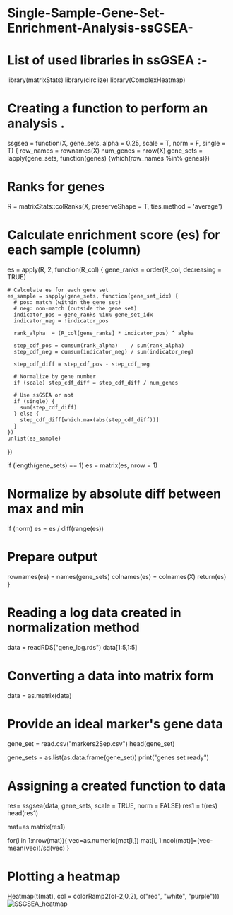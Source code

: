 # Single-Sample-Gene-Set-Enrichment-Analysis-ssGSEA-
# List of used libraries in ssGSEA :-
library(matrixStats)
library(circlize)
library(ComplexHeatmap)

# Creating a function to perform an analysis .
ssgsea = function(X, gene_sets, alpha = 0.25, scale = T, norm = F, single = T) {
  row_names = rownames(X)
  num_genes = nrow(X)
  gene_sets = lapply(gene_sets, function(genes) {which(row_names %in% genes)})
  
  # Ranks for genes
  R = matrixStats::colRanks(X, preserveShape = T, ties.method = 'average')
  
  # Calculate enrichment score (es) for each sample (column)
  es = apply(R, 2, function(R_col) {
    gene_ranks = order(R_col, decreasing = TRUE)
    
    # Calculate es for each gene set
    es_sample = sapply(gene_sets, function(gene_set_idx) {
      # pos: match (within the gene set)
      # neg: non-match (outside the gene set)
      indicator_pos = gene_ranks %in% gene_set_idx
      indicator_neg = !indicator_pos
      
      rank_alpha  = (R_col[gene_ranks] * indicator_pos) ^ alpha
      
      step_cdf_pos = cumsum(rank_alpha)    / sum(rank_alpha)
      step_cdf_neg = cumsum(indicator_neg) / sum(indicator_neg)
      
      step_cdf_diff = step_cdf_pos - step_cdf_neg
      
      # Normalize by gene number
      if (scale) step_cdf_diff = step_cdf_diff / num_genes
      
      # Use ssGSEA or not
      if (single) {
        sum(step_cdf_diff)
      } else {
        step_cdf_diff[which.max(abs(step_cdf_diff))]
      }
    })
    unlist(es_sample)
  })
  
  if (length(gene_sets) == 1) es = matrix(es, nrow = 1)
  
  # Normalize by absolute diff between max and min
  if (norm) es = es / diff(range(es))
  
  # Prepare output
  rownames(es) = names(gene_sets)
  colnames(es) = colnames(X)
  return(es)
}

# Reading a log data created in normalization method
data = readRDS("gene_log.rds")
data[1:5,1:5]

# Converting a data into matrix form 
data = as.matrix(data)

# Provide an ideal marker's gene data
gene_set = read.csv("markers2Sep.csv")
head(gene_set)

gene_sets = as.list(as.data.frame(gene_set))
print("genes set ready")

# Assigning a created function to data 
res= ssgsea(data, gene_sets, scale = TRUE, norm = FALSE)
res1 = t(res)
head(res1)

mat=as.matrix(res1)

for(i in 1:nrow(mat)){
  vec=as.numeric(mat[i,])
  mat[i, 1:ncol(mat)]=(vec-mean(vec))/sd(vec)
}

# Plotting a heatmap 
Heatmap(t(mat), col = colorRamp2(c(-2,0,2), c("red", "white", "purple")))
![SSGSEA_heatmap](https://user-images.githubusercontent.com/110582335/197962860-970a5775-8c1c-48db-baa3-069870b284a7.png)

